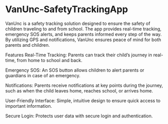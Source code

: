 # VanUnc-SafetyTrackingApp
VanUnc is a safety tracking solution designed to ensure the safety of children traveling to and from school. The app provides real-time tracking, emergency SOS alerts, and keeps parents informed every step of the way. By utilizing GPS and notifications, VanUnc ensures peace of mind for both parents and children.

Features
Real-Time Tracking: Parents can track their child’s journey in real-time, from home to school and back.

Emergency SOS: An SOS button allows children to alert parents or guardians in case of an emergency.

Notifications: Parents receive notifications at key points during the journey, such as when the child leaves home, reaches school, or arrives home.

User-Friendly Interface: Simple, intuitive design to ensure quick access to important information.

Secure Login: Protects user data with secure login and authentication.
